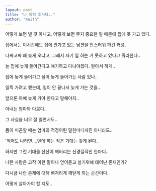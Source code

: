 ```yaml
---
layout: post
title: "나 아직 회사다.."
author: "Keith"
---
```


어떻게 보면 별 것 아니고, 어떻게 보면 무지 중요한 일 때문에 집에 못 가고 있다.

집에서는 이시간에도 집에 안가고 있는 남편을 안스러워 하긴 커녕,

다짜고짜 왜 늦게 오냐고, 그래서 자기 일 하는 거 못하고 있다고 뭐라한다..

늘 집에 늦게 들어간다고 얘기하고 다녀야겠다. 알아서 하게..

집에 늦게 들어가고 싶어 늦게 들어가는 사람 있나..

일찍 가려고 했는데, 일이 안 끝나서 늦게 가는 것을..

앞으론 아예 늦게 가야 한다고 말해야지..

아내는 엄마와 다르다..

그 사실을 너무 잘 알면서도..

몸이 피곤할 때는 엄마의 걱정어린 말한마디까진 아니라도..

'적어도 나라면....텐데'하는 작은 기대는 갖게 된다..

하지만 그런 기대를 산산이 깨버리는 신경질적인 한마디..

나란 사람은 고작 이런 말이나 얻어듣고 살기위해 태어난 존재인가?

다시금 나란 존재에 대해 뼈저리게 깨닫게 되는 순간이다..

어떻게 살아가야 할 지도..


